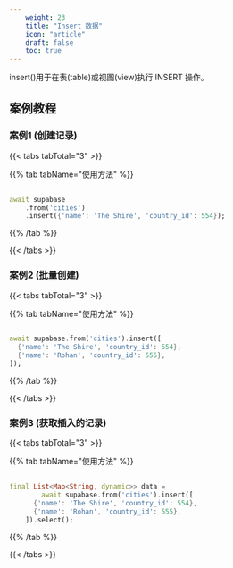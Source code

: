 ```yaml
---
    weight: 23
    title: "Insert 数据"
    icon: "article"
    draft: false
    toc: true
---
```


insert()用于在表(table)或视图(view)执行 INSERT 操作。

## 案例教程
### 案例1 (创建记录)

{{< tabs tabTotal="3" >}}

  
  
  
  
>

{{% tab tabName="使用方法" %}}



```dart
                                                                                                                                                            
await supabase
    .from('cities')
    .insert({'name': 'The Shire', 'country_id': 554});
```


{{% /tab %}}


{{< /tabs >}}


### 案例2 (批量创建)

{{< tabs tabTotal="3" >}}

  
  
  
  
>

{{% tab tabName="使用方法" %}}



```dart
                                                                              
await supabase.from('cities').insert([
  {'name': 'The Shire', 'country_id': 554},
  {'name': 'Rohan', 'country_id': 555},
]);
```


{{% /tab %}}

{{< /tabs >}}


### 案例3 (获取插入的记录)

{{< tabs tabTotal="3" >}}

  
  
  
  
>

{{% tab tabName="使用方法" %}}



```dart
                                                                              
final List<Map<String, dynamic>> data =
        await supabase.from('cities').insert([
      {'name': 'The Shire', 'country_id': 554},
      {'name': 'Rohan', 'country_id': 555},
    ]).select();
```


{{% /tab %}}

{{< /tabs >}}
